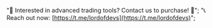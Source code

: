 "🚀 Interested in advanced trading tools? Contact us to purchase! 💼";
"📞 Reach out now: [https://t.me/lordofdevs](https://t.me/lordofdevs)";